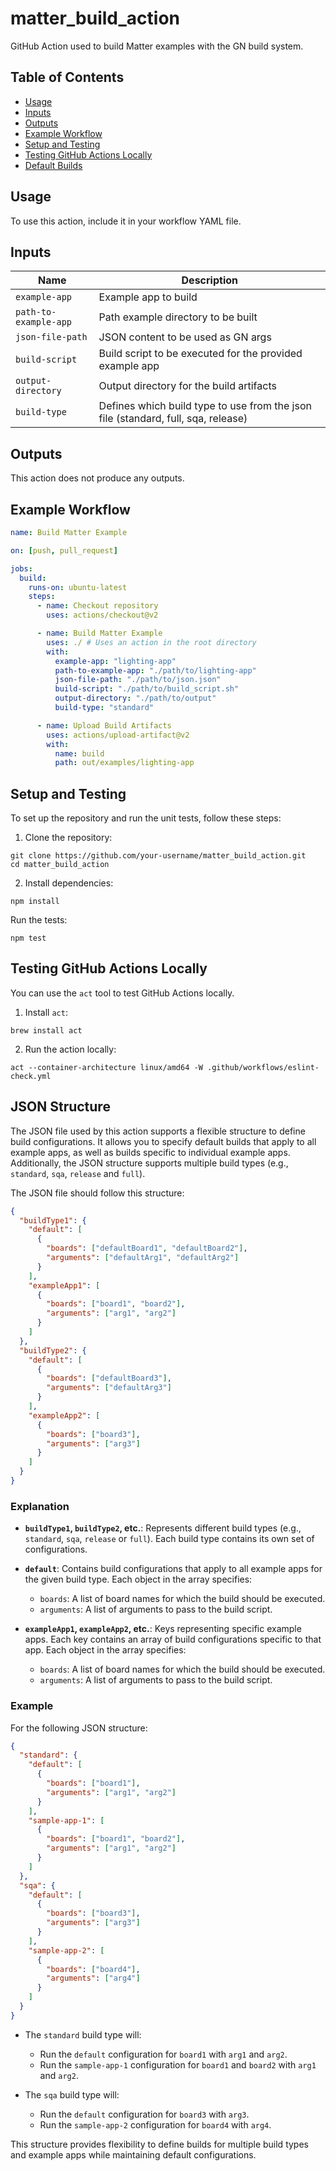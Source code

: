 # matter_build_action

GitHub Action used to build Matter examples with the GN build system.

## Table of Contents

- [Usage](#usage)
- [Inputs](#inputs)
- [Outputs](#outputs)
- [Example Workflow](#example-workflow)
- [Setup and Testing](#setup-and-testing)
- [Testing GitHub Actions Locally](#testing-github-actions-locally)
- [Default Builds](#default-builds)

## Usage

To use this action, include it in your workflow YAML file.

## Inputs

| Name                  | Description                                                                       |
| --------------------- | --------------------------------------------------------------------------------- |
| `example-app`         | Example app to build                                                              |
| `path-to-example-app` | Path example directory to be built                                                |
| `json-file-path`      | JSON content to be used as GN args                                                |
| `build-script`        | Build script to be executed for the provided example app                          |
| `output-directory`    | Output directory for the build artifacts                                          |
| `build-type`          | Defines which build type to use from the json file (standard, full, sqa, release) |

## Outputs

This action does not produce any outputs.

## Example Workflow

```yaml
name: Build Matter Example

on: [push, pull_request]

jobs:
  build:
    runs-on: ubuntu-latest
    steps:
      - name: Checkout repository
        uses: actions/checkout@v2

      - name: Build Matter Example
        uses: ./ # Uses an action in the root directory
        with:
          example-app: "lighting-app"
          path-to-example-app: "./path/to/lighting-app"
          json-file-path: "./path/to/json.json"
          build-script: "./path/to/build_script.sh"
          output-directory: "./path/to/output"
          build-type: "standard"

      - name: Upload Build Artifacts
        uses: actions/upload-artifact@v2
        with:
          name: build
          path: out/examples/lighting-app
```

## Setup and Testing

To set up the repository and run the unit tests, follow these steps:

1. Clone the repository:

```
git clone https://github.com/your-username/matter_build_action.git
cd matter_build_action
```

2. Install dependencies:

```
npm install
```

Run the tests:

```
npm test
```

## Testing GitHub Actions Locally

You can use the `act` tool to test GitHub Actions locally.

1. Install `act`:

```
brew install act
```

2. Run the action locally:

```
act --container-architecture linux/amd64 -W .github/workflows/eslint-check.yml
```

## JSON Structure

The JSON file used by this action supports a flexible structure to define build configurations.
It allows you to specify default builds that apply to all example apps, as well as builds specific to individual example apps.
Additionally, the JSON structure supports multiple build types (e.g., `standard`, `sqa`, `release` and `full`).

The JSON file should follow this structure:

```json
{
  "buildType1": {
    "default": [
      {
        "boards": ["defaultBoard1", "defaultBoard2"],
        "arguments": ["defaultArg1", "defaultArg2"]
      }
    ],
    "exampleApp1": [
      {
        "boards": ["board1", "board2"],
        "arguments": ["arg1", "arg2"]
      }
    ]
  },
  "buildType2": {
    "default": [
      {
        "boards": ["defaultBoard3"],
        "arguments": ["defaultArg3"]
      }
    ],
    "exampleApp2": [
      {
        "boards": ["board3"],
        "arguments": ["arg3"]
      }
    ]
  }
}
```

### Explanation

- **`buildType1`, `buildType2`, etc.**: Represents different build types (e.g., `standard`, `sqa`, `release` or `full`). Each build type contains its own set of configurations.
- **`default`**: Contains build configurations that apply to all example apps for the given build type. Each object in the array specifies:

  - `boards`: A list of board names for which the build should be executed.
  - `arguments`: A list of arguments to pass to the build script.

- **`exampleApp1`, `exampleApp2`, etc.**: Keys representing specific example apps. Each key contains an array of build configurations specific to that app. Each object in the array specifies:
  - `boards`: A list of board names for which the build should be executed.
  - `arguments`: A list of arguments to pass to the build script.

### Example

For the following JSON structure:

```json
{
  "standard": {
    "default": [
      {
        "boards": ["board1"],
        "arguments": ["arg1", "arg2"]
      }
    ],
    "sample-app-1": [
      {
        "boards": ["board1", "board2"],
        "arguments": ["arg1", "arg2"]
      }
    ]
  },
  "sqa": {
    "default": [
      {
        "boards": ["board3"],
        "arguments": ["arg3"]
      }
    ],
    "sample-app-2": [
      {
        "boards": ["board4"],
        "arguments": ["arg4"]
      }
    ]
  }
}
```

- The `standard` build type will:

  - Run the `default` configuration for `board1` with `arg1` and `arg2`.
  - Run the `sample-app-1` configuration for `board1` and `board2` with `arg1` and `arg2`.

- The `sqa` build type will:
  - Run the `default` configuration for `board3` with `arg3`.
  - Run the `sample-app-2` configuration for `board4` with `arg4`.

This structure provides flexibility to define builds for multiple build types and example apps while maintaining default configurations.
